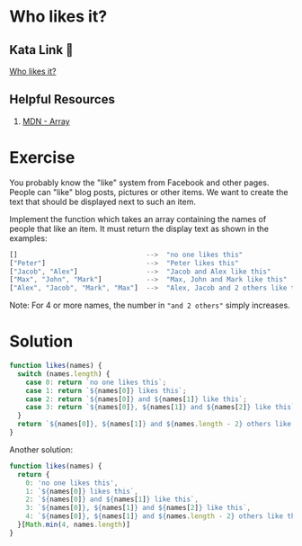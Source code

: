 # Who likes it?

## Kata Link 🥋

[Who likes it?](https://www.codewars.com/kata/5266876b8f4bf2da9b000362/train/javascript)

## Helpful Resources

1. [MDN - Array](https://developer.mozilla.org/en-US/docs/Web/JavaScript/Reference/Global_Objects/Array)

# Exercise
You probably know the "like" system from Facebook and other pages. People can "like" blog posts, pictures or other items. We want to create the text that should be displayed next to such an item.

Implement the function which takes an array containing the names of people that like an item. It must return the display text as shown in the examples:
```js
[]                                -->  "no one likes this"
["Peter"]                         -->  "Peter likes this"
["Jacob", "Alex"]                 -->  "Jacob and Alex like this"
["Max", "John", "Mark"]           -->  "Max, John and Mark like this"
["Alex", "Jacob", "Mark", "Max"]  -->  "Alex, Jacob and 2 others like this"
```
Note: For 4 or more names, the number in `"and 2 others"` simply increases.


# Solution

```js
function likes(names) {
  switch (names.length) {
    case 0: return `no one likes this`;
    case 1: return `${names[0]} likes this`;
    case 2: return `${names[0]} and ${names[1]} like this`;
    case 3: return `${names[0]}, ${names[1]} and ${names[2]} like this`;
  }
  return `${names[0]}, ${names[1]} and ${names.length - 2} others like this`;
}
```
Another solution:
```js
function likes(names) {
  return {
    0: 'no one likes this',
    1: `${names[0]} likes this`, 
    2: `${names[0]} and ${names[1]} like this`, 
    3: `${names[0]}, ${names[1]} and ${names[2]} like this`, 
    4: `${names[0]}, ${names[1]} and ${names.length - 2} others like this`, 
  }[Math.min(4, names.length)]
}
```